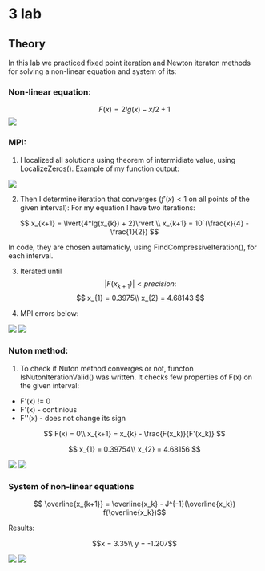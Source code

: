 # 3 lab
## Theory
In this lab we practiced fixed point iteration and Newton iteraton methods for solving a non-linear equation and system of its:

### Non-linear equation:

$$ F(x) = 2lg(x) - x/2 + 1 $$
![](results/equation_plot.png)

### MPI:


1) I localized all solutions using theorem of intermidiate value, using LocalizeZeros(). Example of my function output:

![](results/example_localize.png)

2) Then I determine iteration that converges ($f'(x) < 1$ on all points of the given interval): 
For my equation I have two iterations:

$$ x_{k+1} = \lvert{4*lg(x_{k}) + 2}\rvert \\
x_{k+1} = 10ˆ(\frac{x}{4} - \frac{1}{2}) $$

In code, they are chosen autamaticly, using FindCompressiveIteration(), for each interval.

3) Iterated until $$\lvert{F(x_{k+1})}\rvert < precision: $$
$$ x_{1} = 0.3975\\
x_{2} = 4.68143 $$

4) MPI errors below:

![](results/error_simple/method_1.png)
![](results/error_simple/method_2.png)

### Nuton method:
1) To check if Nuton method converges or not, functon IsNutonIterationValid() was written. 
It checks few properties of F(x) on the given interval:
- F'(x) != 0
- F'(x) - continious
- F''(x) - does not change its sign

$$ F(x) = 0\\
x_{k+1} = x_{k} - \frac{F(x_k)}{F'(x_k)} $$

$$ x_{1} = 0.39754\\
x_{2} = 4.68156 $$


![](results/error_simple/Nuton_1.png)
![](results/error_simple/Nuton_2.png)

### System of non-linear equations

$$ \overline{x_{k+1}} = \overline{x_k} - J^{-1}(\overline{x_k}) f(\overline{x_k})$$

Results:

$$x = 3.35\\
y = -1.207$$

![](results/system_plot.png)
![](results/system_solution_plot.png)
